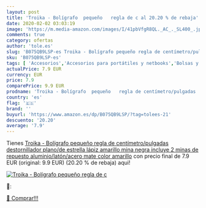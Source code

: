 ```yaml
---
layout: post
title: 'Troika - Bolígrafo  pequeño   regla de c al 20.20 % de rebaja'
date: 2020-02-02 03:03:19
image: 'https://m.media-amazon.com/images/I/41pbVfgR8QL._AC_._SL400_.jpg'
comments: true
category: ofertas
author: 'tole.es'
slug: 'B075QB9LSP-es Troika - Bolígrafo pequeño regla de centímetro/pulgadas...'
sku: 'B075QB9LSP-es'
tags: [ 'Accesorios','Accesorios para portátiles y netbooks','Bolsas y fundas para portátiles y netbooks','Cámaras analógicas','Cámaras instantáneas analógicas','Electrónica','Fotografía y videocámaras','Herramientas de mano para jardinería','Informática','Jardinería','Jardín','Mochilas para portátiles y netbooks','Tabletas gráficas','Teclados, ratones y periféricos de entrada','Tijeras de podar para jardinería','bolígrafo','lápiz', ]
actualPrice: 7.9 EUR
currency: EUR
price: 7.9
comparePrice: 9.9 EUR
prodname: 'Troika - Bolígrafo  pequeño   regla de centímetro/pulgadas  destornillador plano/de estrella  lápiz  amarillo   mina negra  incluye 2 minas de repuesto  aluminio/latón/acero  mate  color amarillo'
country: 'es'
flag: '🇪🇸'
brand: ''
buyurl: 'https://www.amazon.es/dp/B075QB9LSP/?tag=tolees-21'
descuento: '20.20'
average: '7.9'
---
```


Tienes [Troika - Bolígrafo  pequeño   regla de centímetro/pulgadas  destornillador plano/de estrella  lápiz  amarillo   mina negra  incluye 2 minas de repuesto  aluminio/latón/acero  mate  color amarillo](https://www.amazon.es/dp/B075QB9LSP/?tag=tolees-21) con precio final de  7.9 EUR (original: 9.9 EUR) (20.20 %  de rebaja) aqui!

[![Troika - Bolígrafo  pequeño   regla de c](https://m.media-amazon.com/images/I/41pbVfgR8QL._AC_._SL400_.jpg)](https://www.amazon.es/dp/B075QB9LSP/?tag=tolees-21)

🔎:


[🛒 Comprar!!!](https://www.amazon.es/dp/B075QB9LSP/?tag=tolees-21)
